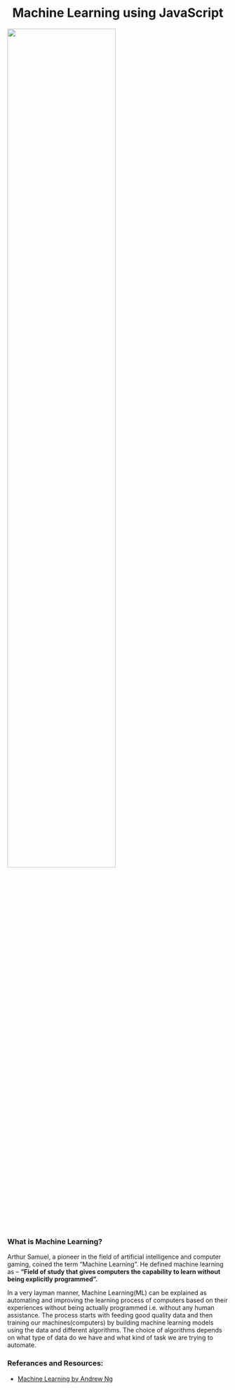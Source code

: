 <h1 align="center">Machine Learning using JavaScript</h1>

<img src="https://i.morioh.com/19ff3e4195.png" width="70%" align="center">

### What is Machine Learning?

Arthur Samuel, a pioneer in the field of artificial intelligence and computer gaming, coined the term “Machine Learning”. He defined machine learning as – <b>“Field of study that gives computers the capability to learn without being explicitly programmed”.</b>

In a very layman manner, Machine Learning(ML) can be explained as automating and improving the learning process of computers based on their experiences without being actually programmed i.e. without any human assistance. The process starts with feeding good quality data and then training our machines(computers) by building machine learning models using the data and different algorithms. The choice of algorithms depends on what type of data do we have and what kind of task we are trying to automate.

### Referances and Resources:

- [Machine Learning by Andrew Ng](https://www.youtube.com/watch?v=qeHZOdmJvFU&list=PLZ9qNFMHZ-A4rycgrgOYma6zxF4BZGGPW&index=1)
